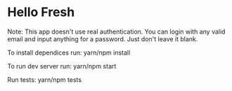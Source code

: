 # Hello Fresh

Note: This app doesn't use real authentication. You can login with any valid email and input anything for a password. Just don't leave it blank.

To install dependices run: yarn/npm install

To run dev server run: yarn/npm start

Run tests: yarn/npm tests
